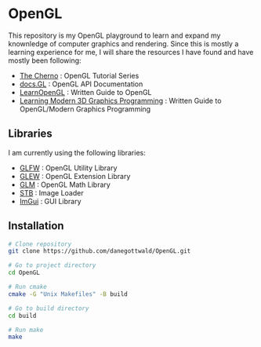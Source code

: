 # **OpenGL**
This repository is my OpenGL playground to learn and expand my knownledge of computer graphics and rendering.
Since this is mostly a learning experience for me, I will share the resources I have found and have mostly been following:
* [The Cherno](https://www.youtube.com/watch?v=W3gAzLwfIP0&list=PLlrATfBNZ98foTJPJ_Ev03o2oq3-GGOS2) : OpenGL Tutorial Series
* [docs.GL](http://docs.gl/#) : OpenGL API Documentation
* [LearnOpenGL](https://learnopengl.com/Introduction) : Written Guide to OpenGL
* [Learning Modern 3D Graphics Programming](https://nicolbolas.github.io/oldtut/) : Written Guide to OpenGL/Modern Graphics Programming

<!-- LIBRARIES -->
## Libraries
I am currently using the following libraries:
* [GLFW](https://www.glfw.org/) : OpenGL Utility Library
* [GLEW](http://glew.sourceforge.net/) : OpenGL Extension Library
* [GLM](https://github.com/g-truc/glm) : OpenGL Math Library
* [STB](https://github.com/nothings/stb/blob/master/stb_image.h) : Image Loader
* [ImGui](https://github.com/ocornut/imgui) : GUI Library

<!-- INSTALLATION -->
## Installation

```bash
# Clone repository
git clone https://github.com/danegottwald/OpenGL.git

# Go to project directory
cd OpenGL

# Run cmake
cmake -G "Unix Makefiles" -B build

# Go to build directory
cd build

# Run make
make
```


